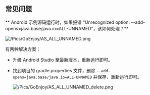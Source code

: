 ## 常见问题

** Android 示例源码运行时，如果报错 “Unrecognized option: --add-opens=java.base/java.io=ALL-UNNAMED”，该如何处理？**

![/Pics/GoEnjoy/AS_ALL_UNNAMED.png](http://doc.oa.zego.im/Pics/GoEnjoy/AS_ALL_UNNAMED.png)

有两种解决方案：

- 升级 Android Studio 至最新版本，重新运行即可。

- 找到项目的 gradle.properties 文件，删除 `--add-opens=java.base/java.io=ALL-UNNAMED` 并保存，重新运行即可。

    ![/Pics/GoEnjoy/AS_ALL_UNNAMED_delete.png](http://doc.oa.zego.im/Pics/GoEnjoy/AS_ALL_UNNAMED_delete.png)
